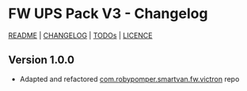 # FW UPS Pack V3 - Changelog

[README](README.md) | [CHANGELOG](CHANGELOG.md) | [TODOs](TODOs.md) | [LICENCE](LICENCE.md)


## Version 1.0.0

* Adapted and refactored [com.robypomper.smartvan.fw.victron](https://github.com/Smart-Van-2-0/com.robypomper.smartvan.fw.victron) repo
